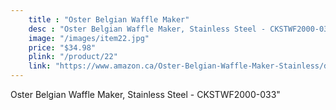 ```yaml
---
    title : "Oster Belgian Waffle Maker"
    desc : "Oster Belgian Waffle Maker, Stainless Steel - CKSTWF2000-033"
    image: "/images/item22.jpg"
    price: "$34.98"
    plink: "/product/22"
    link: "https://www.amazon.ca/Oster-Belgian-Waffle-Maker-Stainless/dp/B00DI1HIRG/ref=sr_1_58?gclid=Cj0KCQjwr4eYBhDrARIsANPywCiZk3UKPM6p3wy3o0QGdMRNIZjc-IZhscUmgLlB6iFkoLaRyRiFW8gaArFiEALw_wcB&hvadid=596079514466&hvdev=c&hvlocphy=9001314&hvnetw=g&hvqmt=e&hvrand=14636581063635512960&hvtargid=kwd-301827503455&hydadcr=21260_13355336&keywords=cool+cooking+gadgets&qid=1661197097&sr=8-58"
---
```


Oster Belgian Waffle Maker, Stainless Steel - CKSTWF2000-033"
